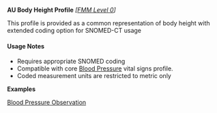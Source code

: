 **AU Body Height Profile** *[[FMM Level 0](guidance.html)]*

This profile is provided as a common representation of body height with extended coding option for SNOMED-CT usage

#### Usage Notes
* Requires appropriate SNOMED coding
* Compatible with core [Blood Pressure](http://hl7.org/fhir/StructureDefinition/bodyheight) vital signs profile.
* Coded measurement units are restricted to metric only

**Examples**

[Blood Pressure Observation](Observation-bodyheight-example0.html)